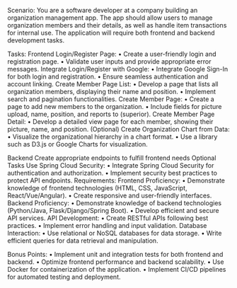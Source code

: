 Scenario:
You are a software developer at a company building an organization management app. The app should allow users to manage organization members and their details, as well as handle item transactions for internal use. The application will require both frontend and backend development tasks.

Tasks:
Frontend
 Login/Register Page:
• Create a user-friendly login and registration page.
• Validate user inputs and provide appropriate error messages.
 Integrate Login/Register with Google:
• Integrate Google Sign-In for both login and registration.
• Ensure seamless authentication and account linking.
 Create Member Page List:
• Develop a page that lists all organization members, displaying their name and position.
• Implement search and pagination functionalities.
 Create Member Page:
• Create a page to add new members to the organization.
• Include fields for picture upload, name, position, and reports to (superior).
 Create Member Page Detail:
• Develop a detailed view page for each member, showing their picture, name, and position.
 (Optional) Create Organization Chart from Data:
• Visualize the organizational hierarchy in a chart format.
• Use a library such as D3.js or Google Charts for visualization.



Backend
Create appropriate endpoints to fulfill frontend needs
Optional Tasks
Use Spring Cloud Security:
• Integrate Spring Cloud Security for authentication and authorization.
• Implement security best practices to protect API endpoints.
Requirements:
 Frontend Proficiency:
• Demonstrate knowledge of frontend technologies (HTML, CSS, JavaScript, React/Vue/Angular).
• Create responsive and user-friendly interfaces.
 Backend Proficiency:
• Demonstrate knowledge of backend technologies (Python/Java, Flask/Django/Spring Boot).
• Develop efficient and secure API services.
 API Development:
• Create RESTful APIs following best practices.
• Implement error handling and input validation.
 Database Interaction:
• Use relational or NoSQL databases for data storage.
• Write efficient queries for data retrieval and manipulation.

Bonus Points:
• Implement unit and integration tests for both frontend and backend.
• Optimize frontend performance and backend scalability.
• Use Docker for containerization of the application.
• Implement CI/CD pipelines for automated testing and deployment.

